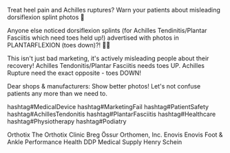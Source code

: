 Treat heel pain and Achilles ruptures? Warn your patients about misleading dorsiflexion splint photos 🤯 

Anyone else noticed dorsiflexion splints (for Achilles Tendinitis/Plantar Fasciitis which need toes held up!) advertised with photos in PLANTARFLEXION (toes down)?! 🤦‍♀️

This isn't just bad marketing, it's actively misleading people about their recovery! Achilles Tendonitis/Plantar Fasciitis needs toes UP. Achilles Rupture need the exact opposite - toes DOWN!

Dear shops & manufacturers: Show better photos! Let's not confuse patients any more than we need to.

hashtag#MedicalDevice hashtag#MarketingFail hashtag#PatientSafety hashtag#AchillesTendonitis hashtag#PlantarFasciitis hashtag#Healthcare hashtag#Physiotherapy hashtag#Podiatry

Orthotix The Orthotix Clinic Breg Össur Orthomen, Inc. Enovis Enovis Foot & Ankle Performance Health DDP Medical Supply Henry Schein

